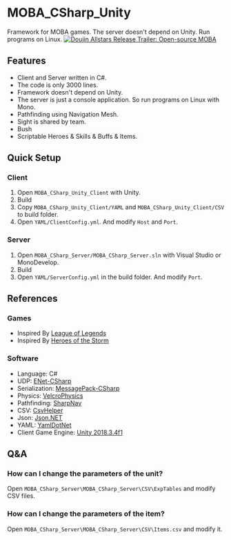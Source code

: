 # MOBA_CSharp_Unity
Framework for MOBA games. The server doesn't depend on Unity. Run programs on Linux.
[![Doujin Allstars Release Trailer: Open-source MOBA](https://img.youtube.com/vi/-eD6KAgt7co/0.jpg)](https://www.youtube.com/watch?v=-eD6KAgt7co)
## Features
- Client and Server written in C#.
- The code is only 3000 lines.
- Framework doesn't depend on Unity.
- The server is just a console application. So run programs on Linux with Mono.
- Pathfinding using Navigation Mesh.
- Sight is shared by team.
- Bush
- Scriptable Heroes & Skills & Buffs & Items.
## Quick Setup
### Client
1. Open `MOBA_CSharp_Unity_Client` with Unity.
2. Build
3. Copy `MOBA_CSharp_Unity_Client/YAML` and `MOBA_CSharp_Unity_Client/CSV` to build folder.
4. Open `YAML/ClientConfig.yml`. And modify `Host` and `Port`.
### Server
1. Open `MOBA_CSharp_Server/MOBA_CSharp_Server.sln` with Visual Studio or MonoDevelop.
2. Build
3. Open `YAML/ServerConfig.yml` in the build folder. And modify `Port`.
## References
### Games
- Inspired By [League of Legends](https://na.leagueoflegends.com/)
- Inspired By [Heroes of the Storm](https://heroesofthestorm.com/)
### Software
- Language: C#
- UDP: [ENet-CSharp](https://github.com/nxrighthere/ENet-CSharp)
- Serialization: [MessagePack-CSharp](https://github.com/neuecc/MessagePack-CSharp)
- Physics: [VelcroPhysics](https://github.com/VelcroPhysics/VelcroPhysics)
- Pathfinding: [SharpNav](https://github.com/Robmaister/SharpNav)
- CSV: [CsvHelper](https://joshclose.github.io/CsvHelper/)
- Json: [Json.NET](https://www.newtonsoft.com/json)
- YAML: [YamlDotNet](https://github.com/aaubry/YamlDotNet)
- Client Game Engine: [Unity 2018.3.4f1](https://unity3d.com)
## Q&A
### How can I change the parameters of the unit?
Open `MOBA_CSharp_Server\MOBA_CSharp_Server\CSV\ExpTables` and modify CSV files.
### How can I change the parameters of the item?
Open `MOBA_CSharp_Server\MOBA_CSharp_Server\CSV\Items.csv` and modify it.
